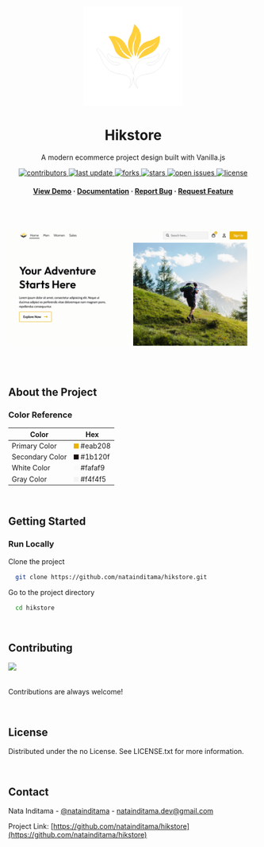 <!--
Hey, thanks for using the awesome-readme-template template.  
If you have any enhancements, then fork this project and create a pull request 
or just open an issue with the label "enhancement".

Don't forget to give this project a star for additional support ;)
Maybe you can mention me or this repo in the acknowledgements too
-->

<!--
This README is a slimmed down version of the original one.
Removed sections:
- Screenshots
- Running Test
- Deployment
- FAQ
- Acknowledgements
-->

<div align="center">

  <img src="img/logo-light.png" alt="logo" width="200" height="auto" />
  <h1>Hikstore</h1>


  <p>
    A modern ecommerce project design built with Vanilla.js  
  </p>


<!-- Badges -->
<p>
  <a href="https://github.com/natainditama/hikstore/graphs/contributors">
    <img src="https://img.shields.io/github/contributors/natainditama/hikstore" alt="contributors" />
  </a>
  <a href="">
    <img src="https://img.shields.io/github/last-commit/natainditama/hikstore" alt="last update" />
  </a>
  <a href="https://github.com/natainditama/hikstore/network/members">
    <img src="https://img.shields.io/github/forks/natainditama/hikstore" alt="forks" />
  </a>
  <a href="https://github.com/natainditama/hikstore/stargazers">
    <img src="https://img.shields.io/github/stars/natainditama/hikstore" alt="stars" />
  </a>
  <a href="https://github.com/natainditama/hikstore/issues/">
    <img src="https://img.shields.io/github/issues/natainditama/hikstore" alt="open issues" />
  </a>
  <a href="https://github.com/natainditama/hikstore/blob/master/LICENSE">
    <img src="https://img.shields.io/github/license/natainditama/hikstore.svg" alt="license" />
  </a>
</p>


<h4>
    <a href="https://hikstore.pages.dev/">View Demo</a>
  <span> · </span>
    <a href="https://github.com/natainditama/hikstore">Documentation</a>
  <span> · </span>
    <a href="https://github.com/natainditama/hikstore/issues/">Report Bug</a>
  <span> · </span>
    <a href="https://github.com/natainditama/hikstore/issues/">Request Feature</a>
  </h4>
</div>

<br /><br />

<div align="center"> 
    <img src="doc/preview.png" alt="screenshot" />
  </div>

<br /><br />

<!-- About the Project -->
## About the Project


<!-- Color Reference -->
### Color Reference

| Color             | Hex                                                                |
| ----------------- | ------------------------------------------------------------------ |
| Primary Color | ![#eab208](doc/primary.png) #eab208 |
| Secondary Color | ![#1b120f](doc/secondary.png) #1b120f |
| White Color | ![#fafaf9](doc/white.png) #fafaf9 |
| Gray Color | ![#f4f4f5](doc/gray.png) #f4f4f5 |

<br />

<!-- Getting Started -->
## Getting Started


<!-- Run Locally -->
### Run Locally

Clone the project

```bash
  git clone https://github.com/natainditama/hikstore.git
```

Go to the project directory

```bash
  cd hikstore
```
<br />

<!-- Contributing -->
## Contributing

<a href="https://github.com/natainditama/hikstore/graphs/contributors">
  <img src="https://contrib.rocks/image?repo=natainditama/hikstore" />
</a><br /><br />

Contributions are always welcome!

<br />

<!-- License -->
## License

Distributed under the no License. See LICENSE.txt for more information.

<br />

<!-- Contact -->
## Contact

Nata Inditama - [@natainditama](https://t.me/natainditama) - natainditama.dev@gmail.com

Project Link: [https://github.com/natainditama/hikstore](https://github.com/natainditama/hikstore)

